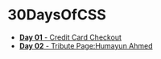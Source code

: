 # 30DaysOfCSS

* [**Day 01** - Credit Card Checkout](https://codepen.io/sayeem_abdullah/full/poRxeQv)
* [**Day 02** - Tribute Page:Humayun Ahmed ](https://codepen.io/sayeem_abdullah/full/VwPVwRa)




